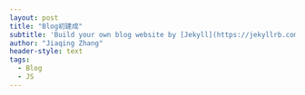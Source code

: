 ```yaml
---
layout: post
title: "Blog初建成"
subtitle: 'Build your own blog website by [Jekyll](https://jekyllrb.com/) on `github.io`'
author: "Jiaqing Zhang"
header-style: text
tags:
  - Blog
  - JS
---
```

